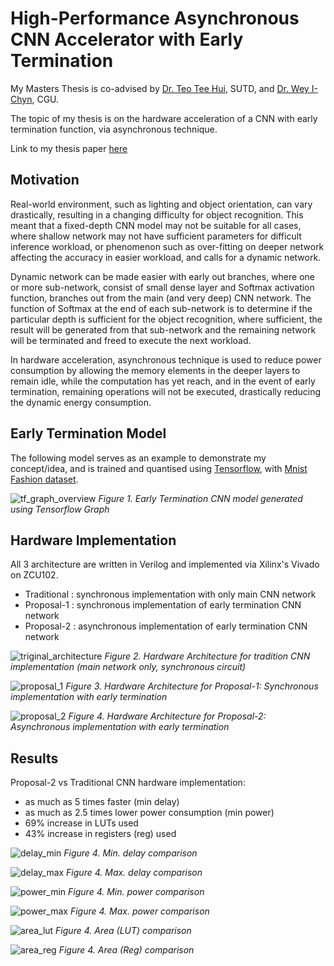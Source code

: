 # High-Performance Asynchronous CNN Accelerator with Early Termination

My Masters Thesis is co-advised by [Dr. Teo Tee Hui](https://epd.sutd.edu.sg/people/faculty/teo-tee-hui), SUTD, and [Dr. Wey I-Chyn](https://ee.cgu.edu.tw/p/405-1083-564,c11454.php?Lang=en), CGU.

The topic of my thesis is on the hardware acceleration of a CNN with early termination function, via asynchronous technique.

Link to my thesis paper [here](https://bit.ly/3OOItZd)

## Motivation
Real-world environment, such as lighting and object orientation, can vary drastically, resulting in a changing difficulty for object recognition. This meant that a fixed-depth CNN model may not be suitable for all cases, where shallow network may not have sufficient parameters for difficult inference workload, or phenomenon such as over-fitting on deeper network affecting the accuracy in easier workload, and calls for a dynamic network.

Dynamic network can be made easier with early out branches, where one or more sub-network, consist of small dense layer and Softmax activation function, branches out from the main (and very deep) CNN network. The function of Softmax at the end of each sub-network is to determine if the particular depth is sufficient for the object recognition, where sufficient, the result will be generated from that sub-network and the remaining network will be terminated and freed to execute the next workload.

In hardware acceleration, asynchronous technique is used to reduce power consumption by allowing the memory elements in the deeper layers to remain idle, while the computation has yet reach, and in the event of early termination, remaining operations will not be executed, drastically reducing the dynamic energy consumption.

## Early Termination Model

The following model serves as an example to demonstrate my concept/idea, and is trained and quantised using [Tensorflow](https://www.tensorflow.org/), with [Mnist Fashion dataset](https://github.com/zalandoresearch/fashion-mnist).
 
![tf_graph_overview](https://github.com/lootr5858/master_thesis/blob/69872bdd97cd17967ba9b78947fcf1ef0892a5fa/resources/tf_grpah_overview.png)
*Figure 1. Early Termination CNN model generated using Tensorflow Graph*

## Hardware Implementation

All 3 architecture are written in Verilog and implemented via Xilinx's Vivado on ZCU102.
- Traditional : synchronous implementation with only main CNN network
- Proposal-1  : synchronous implementation of early termination CNN network
- Proposal-2  : asynchronous implementation of early termination CNN network

![triginal_architecture](https://github.com/lootr5858/master_thesis/blob/69872bdd97cd17967ba9b78947fcf1ef0892a5fa/resources/cnn_chip-traditional_architecture.drawio.png)
*Figure 2. Hardware Architecture for tradition CNN implementation (main network only, synchronous circuit)*

![proposal_1](https://github.com/lootr5858/master_thesis/blob/69872bdd97cd17967ba9b78947fcf1ef0892a5fa/resources/cnn_chip-proposal-1_architecture.drawio.png)
*Figure 3. Hardware Architecture for Proposal-1: Synchronous implementation with early termination*

![proposal_2](https://github.com/lootr5858/master_thesis/blob/69872bdd97cd17967ba9b78947fcf1ef0892a5fa/resources/cnn_chip-proposal-2_architecture.drawio.png)
*Figure 4. Hardware Architecture for Proposal-2: Asynchronous implementation with early termination*

## Results

Proposal-2 vs Traditional CNN hardware implementation:
- as much as 5 times faster (min delay)
- as much as 2.5 times lower power consumption (min power)
- 69% increase in LUTs used
- 43% increase in registers (reg) used

![delay_min](https://github.com/lootr5858/master_thesis/blob/e2669a85a08b34ec107593d5cf22807e589dd847/resources/delay_min.png)
*Figure 4. Min. delay comparison*

![delay_max](https://github.com/lootr5858/master_thesis/blob/e2669a85a08b34ec107593d5cf22807e589dd847/resources/delay_max.png)
*Figure 4. Max. delay comparison*

![power_min](https://github.com/lootr5858/master_thesis/blob/e2669a85a08b34ec107593d5cf22807e589dd847/resources/power_min.png)
*Figure 4. Min. power comparison*

![power_max](https://github.com/lootr5858/master_thesis/blob/e2669a85a08b34ec107593d5cf22807e589dd847/resources/power_max.png)
*Figure 4. Max. power comparison*

![area_lut](https://github.com/lootr5858/master_thesis/blob/e2669a85a08b34ec107593d5cf22807e589dd847/resources/area_lut.png)
*Figure 4. Area (LUT) comparison*

![area_reg](https://github.com/lootr5858/master_thesis/blob/e2669a85a08b34ec107593d5cf22807e589dd847/resources/area_reg.png)
*Figure 4. Area (Reg) comparison*
